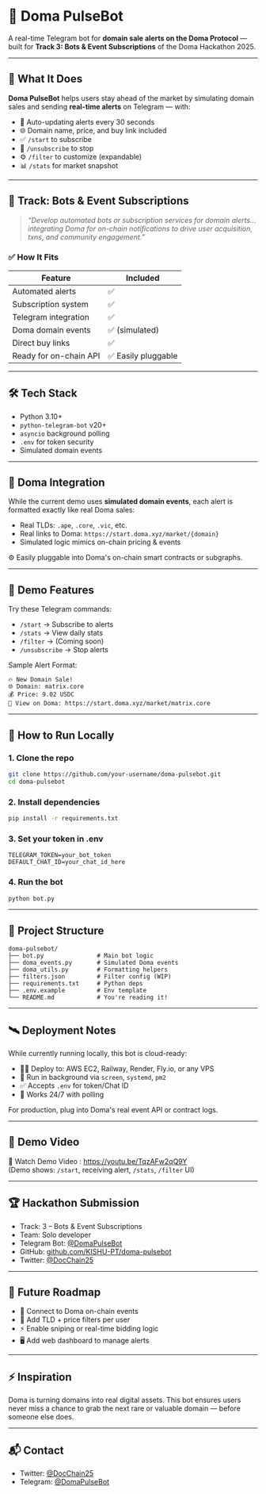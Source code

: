 
# 🤖 Doma PulseBot

A real-time Telegram bot for **domain sale alerts on the Doma Protocol** — built for **Track 3: Bots & Event Subscriptions** of the Doma Hackathon 2025.

---

## 🧠 What It Does

**Doma PulseBot** helps users stay ahead of the market by simulating domain sales and sending **real-time alerts** on Telegram — with:

- 🔔 Auto-updating alerts every 30 seconds  
- 🌐 Domain name, price, and buy link included  
- ✅ `/start` to subscribe  
- 🛑 `/unsubscribe` to stop  
- ⚙️ `/filter` to customize (expandable)  
- 📊 `/stats` for market snapshot  

---

## 🎯 Track: Bots & Event Subscriptions

> *“Develop automated bots or subscription services for domain alerts… integrating Doma for on-chain notifications to drive user acquisition, txns, and community engagement.”*

### ✅ How It Fits

| Feature                  | Included |
|--------------------------|----------|
| Automated alerts         | ✅        |
| Subscription system      | ✅        |
| Telegram integration     | ✅        |
| Doma domain events       | ✅ (simulated) |
| Direct buy links         | ✅        |
| Ready for on-chain API   | ✅ Easily pluggable |

---

## 🛠 Tech Stack

- Python 3.10+
- `python-telegram-bot` v20+
- `asyncio` background polling
- `.env` for token security
- Simulated domain events

---

## 🔗 Doma Integration

While the current demo uses **simulated domain events**, each alert is formatted exactly like real Doma sales:

- Real TLDs: `.ape`, `.core`, `.vic`, etc.  
- Real links to Doma: `https://start.doma.xyz/market/{domain}`  
- Simulated logic mimics on-chain pricing & events  

⚙️ Easily pluggable into Doma's on-chain smart contracts or subgraphs.

---

## 🚀 Demo Features

Try these Telegram commands:

- `/start` → Subscribe to alerts  
- `/stats` → View daily stats  
- `/filter` → (Coming soon)  
- `/unsubscribe` → Stop alerts  

Sample Alert Format:
```
🔥 New Domain Sale!
🌐 Domain: matrix.core
💰 Price: 9.02 USDC
🔗 View on Doma: https://start.doma.xyz/market/matrix.core
```

---

## 📝 How to Run Locally

### 1. Clone the repo
```bash
git clone https://github.com/your-username/doma-pulsebot.git
cd doma-pulsebot
```

### 2. Install dependencies
```bash
pip install -r requirements.txt
```

### 3. Set your token in .env
```
TELEGRAM_TOKEN=your_bot_token
DEFAULT_CHAT_ID=your_chat_id_here
```

### 4. Run the bot
```bash
python bot.py
```

---

## 📁 Project Structure

```
doma-pulsebot/
├── bot.py               # Main bot logic
├── doma_events.py       # Simulated Doma events
├── doma_utils.py        # Formatting helpers
├── filters.json         # Filter config (WIP)
├── requirements.txt     # Python deps
├── .env.example         # Env template
└── README.md            # You're reading it!
```

---

## 🛰 Deployment Notes

While currently running locally, this bot is cloud-ready:

- 🧑‍💻 Deploy to: AWS EC2, Railway, Render, Fly.io, or any VPS
- 🤖 Run in background via `screen`, `systemd`, `pm2`
- ✅ Accepts `.env` for token/Chat ID
- 🔁 Works 24/7 with polling

For production, plug into Doma's real event API or contract logs.

---

## 🎥 Demo Video

🔗 Watch Demo Video : https://youtu.be/TqzAFw2qQ9Y  
(Demo shows: `/start`, receiving alert, `/stats`, `/filter` UI)

---

## 🏆 Hackathon Submission

- Track: 3 – Bots & Event Subscriptions
- Team: Solo developer
- Telegram Bot: [@DomaPulseBot](https://t.me/DomaPulseBot)
- GitHub: [github.com/KISHU-PT/doma-pulsebot](https://github.com/KISHU-PT/doma-pulsebot)
- Twitter: [@DocChain25](https://twitter.com/DocChain25)

---

## 📌 Future Roadmap

- 🔗 Connect to Doma on-chain events  
- 🎯 Add TLD + price filters per user  
- ⚡ Enable sniping or real-time bidding logic  
- 🖥️ Add web dashboard to manage alerts  

---

## ⚡ Inspiration

Doma is turning domains into real digital assets. This bot ensures users never miss a chance to grab the next rare or valuable domain — before someone else does.

---

## 📬 Contact

- Twitter: [@DocChain25](https://twitter.com/DocChain25)  
- Telegram: [@DomaPulseBot](https://t.me/DomaPulseBot)
